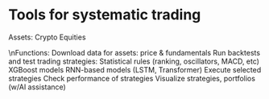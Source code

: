 # Tools for systematic trading

Assets:
Crypto
Equities

\nFunctions:
Download data for assets: price & fundamentals
Run backtests and test trading strategies:
    Statistical rules (ranking, oscillators, MACD, etc)
    XGBoost models
    RNN-based models (LSTM, Transformer)
Execute selected strategies
Check performance of strategies
Visualize strategies, portfolios (w/AI assistance)
    

